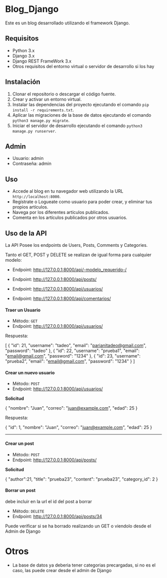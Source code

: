 # Blog_Django

Este es un blog desarrollado utilizando el framework Django.

## Requisitos

- Python 3.x
- Django 3.x
- Django REST FrameWork 3.x
- Otros requisitos del entorno virtual o servidor de desarrollo si los hay

## Instalación

1. Clonar el repositorio o descargar el código fuente.
2. Crear y activar un entorno virtual.
3. Instalar las dependencias del proyecto ejecutando el comando `pip install -r requirements.txt`.
4. Aplicar las migraciones de la base de datos ejecutando el comando `python3 manage.py migrate`.
5. Iniciar el servidor de desarrollo ejecutando el comando `python3 manage.py runserver`.

## Admin

- Usuario: admin
- Contraseña: admin

## Uso

- Accede al blog en tu navegador web utilizando la URL `http://localhost:8000`.
- Regístrate o Logueate como usuario para poder crear, y eliminar tus propios artículos.
- Navega por los diferentes artículos publicados.
- Comenta en los artículos publicados por otros usuarios.


## Uso de la API

La API Posee los endpoints de Users, Posts, Comments y Categories.

Tanto el GET, POST y DELETE se realizan de igual forma para cualquier modelo:


- Endpoint: http://127.0.0.1:8000/api/-modelo_requerido-/

- Endpoint: http://127.0.0.1:8000/api/posts/



- Endpoint: http://127.0.0.1:8000/api/usuarios/

- Endpoint: http://127.0.0.1:8000/api/comentarios/

#### Traer un Usuario

- Método: `GET`
- Endpoint: http://127.0.0.1:8000/api/usuarios/


Respuesta:

[
  {
    "id": 21,
    "username": "tadeo",
    "email": "parianitadeo@gmail.com",
    "password": "tadeo"
  },
  {
    "id": 22,
    "username": "prueba1",
    "email": "email@gmail.com",
    "password": "1234"
  },
  {
    "id": 23,
    "username": "prueba2",
    "email": "email@gmail.com",
    "password": "1234"
  }
]


#### Crear un nuevo usuario

- Método: `POST`
- Endpoint: http://127.0.0.1:8000/api/usuarios/



**Solicitud**

{
    "nombre": "Juan",
    "correo": "juan@example.com",
    "edad": 25
}

Respuesta:

{
    "id": 1,
    "nombre": "Juan",
    "correo": "juan@example.com",
    "edad": 25
}

---------------------------------------------------------------------------------

#### Crear un post

- Método: `POST`
- Endpoint: http://127.0.0.1:8000/api/posts/

**Solicitud**

{
  "author":21,
  "title": "prueba23",
  "content": "prueba23",
  "category_id": 2
}


#### Borrar un post

debe incluir en la url el id del post a borrar

- Método: `DELETE`
- Endpoint: http://127.0.0.1:8000/api/posts/34

Puede verificar si se ha borrado realizando un GET o viendolo desde el Admin de Django


# Otros 

- La base de datos ya deberia tener categorias precargadas, si no es el caso, las puede crear desde el admin de Django
